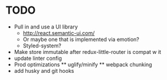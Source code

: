 # TODO
* Pull in and use a UI library
  * http://react.semantic-ui.com/
  * Or maybe one that is implemented via emotion?
  * Styled-system?
* Make store immutable after redux-little-router is compat w it
* update linter config
* Prod optimizations
** uglify/minify
** webpack chunking
* add husky and git hooks
